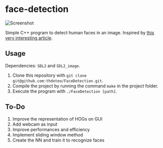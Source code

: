 # face-detection

![Screenshot](https://raw.githubusercontent.com/thdoteo/face-detection/master/docs/screenshot.png)  

Simple C++ program to detect human faces in an image.
Inspired by [this very interesting article](https://medium.com/@ageitgey/machine-learning-is-fun-part-4-modern-face-recognition-with-deep-learning-c3cffc121d78).

## Usage

Dependencies: `SDL2` and `SDL2_image`.  

1. Clone this repository with `git clone git@github.com:thdoteo/FaceDetection.git`.
2. Compile the project by running the command `make` in the project folder.
3. Execute the program with `./FaceDetection [path]`.

## To-Do

1. Improve the representation of HOGs on GUI
2. Add webcam as input
3. Improve performances and efficiency
4. Implement sliding window method
5. Create the NN and train it to recognize faces